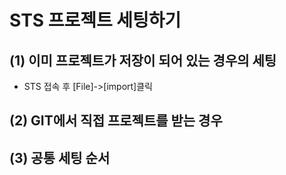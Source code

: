 # STS 프로젝트 세팅하기
## (1) 이미 프로젝트가 저장이 되어 있는 경우의 세팅
- STS 접속 후 [File]->[import]클릭


## (2) GIT에서 직접 프로젝트를 받는 경우

## (3) 공통 세팅 순서 
